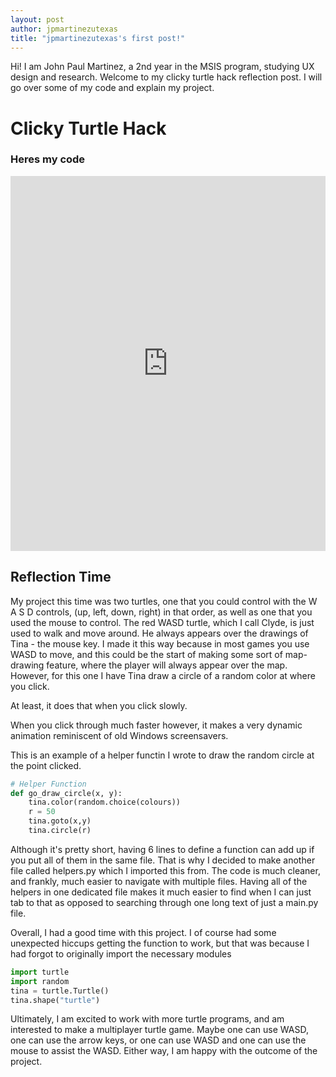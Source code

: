 ```yaml
---
layout: post
author: jpmartinezutexas
title: "jpmartinezutexas's first post!"
---
```


Hi! I am John Paul Martinez, a 2nd year in the MSIS program, studying UX design and research. Welcome to my clicky turtle hack reflection post. I will go over some of 
my code and explain my project. 

# Clicky Turtle Hack
### Heres my code
<iframe src="https://trinket.io/embed/python/0adb9080eb" width="100%" height="600" frameborder="0" marginwidth="0" marginheight="0" allowfullscreen></iframe>

## Reflection Time 

My project this time was two turtles, one that you could control with the W A S D controls, (up, left, down, right) in that order, as well as one that you used the mouse
to control. The red WASD turtle, which I call Clyde, is just used to walk and move around. He always appears over the drawings of Tina - the mouse key. I made it this way
because in most games you use WASD to move, and this could be the start of making some sort of map-drawing feature, where the player will always appear over the map.
However, for this one I have Tina draw a circle of
a random color at where you click. 

At least, it does that when you click slowly. 

When you click through much faster however, it makes a very dynamic animation reminiscent of old Windows screensavers. 

This is an example of a helper functin I wrote to draw the random circle at the point clicked.  

```python
# Helper Function
def go_draw_circle(x, y):
    tina.color(random.choice(colours))
    r = 50
    tina.goto(x,y)
    tina.circle(r)
```

Although it's pretty short, having 6 lines to define a function can add up if you put all of them in the same file. That is why I decided to make another file called
helpers.py which I imported this from. The code is much cleaner, and frankly, much easier to navigate with multiple files. Having all of the helpers in one dedicated 
file makes it much easier to find when I can just tab to that as opposed to searching through one long text of just a main.py file.

Overall, I had a good time with this project. I of course had some unexpected hiccups getting the function to work, but that was because I had forgot to originally 
import the necessary modules 

```python
import turtle
import random
tina = turtle.Turtle()
tina.shape("turtle")
```

Ultimately, I am excited to work with more turtle programs, and am interested to make a multiplayer turtle game. Maybe one can use WASD, one can use the arrow keys,
or one can use WASD and one can use the mouse to assist the WASD. Either way, I am happy with the outcome of the project. 
